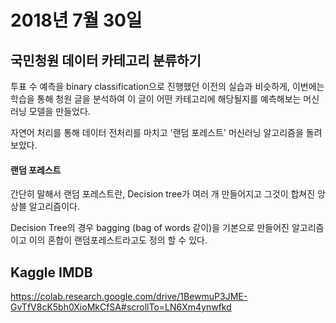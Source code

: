 # 2018년 7월 30일

## 국민청원 데이터 카테고리 분류하기

투표 수 예측을 binary classification으로 진행했던 이전의 실습과 비슷하게, 이번에는 학습을 통해 청원 글을 분석하여 이 글이 어떤 카테고리에 해당될지를 예측해보는 머신 러닝 모델을 만들었다. 

자연어 처리를 통해 데이터 전처리를 마치고 '랜덤 포레스트' 머신러닝 알고리즘을 돌려보았다. 



#### 랜덤 포레스트

간단히 말해서 랜덤 포레스트란, Decision tree가 여러 개 만들어지고 그것이 합쳐진 앙상블 알고리즘이다. 

Decision Tree의 경우 bagging (bag of words 같이)을 기본으로 만들어진 알고리즘이고 이의 혼합이 랜덤포레스트라고도 정의 할 수 있다. 



## Kaggle IMDB

https://colab.research.google.com/drive/1BewmuP3JME-GvTfV8cK5bh0XioMkCfSA#scrollTo=LN6Xm4ynwfkd

